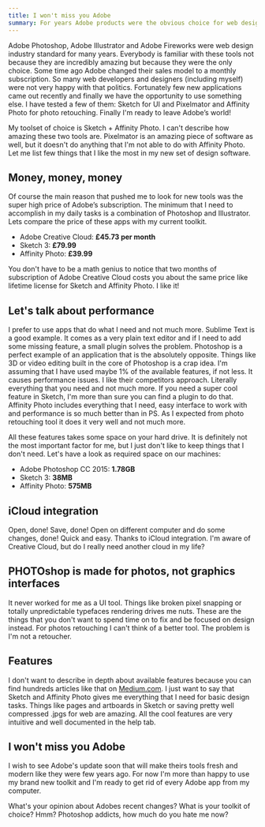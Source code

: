 ```yaml
---
title: I won't miss you Adobe
summary: For years Adobe products were the obvious choice for web designers. Not because of it's incredibly good but there was no choice. Finally things changed.
---
```




Adobe Photoshop, Adobe Illustrator and Adobe Fireworks were web design industry standard for many years. Everybody is familiar with these tools not because they are incredibly amazing but because they were the only choice. Some time ago Adobe changed their sales model to a monthly subscription. So many web developers and designers (including myself) were not very happy with that politics. Fortunately few new applications came out recently and finally we have the opportunity to use something else. I have tested a few of them: Sketch for UI and Pixelmator and Affinity Photo for photo retouching. Finally I'm ready to leave Adobe’s world!

My toolset of choice is Sketch + Affinity Photo. I can't describe how amazing these two tools are. Pixelmator is an amazing piece of software as well, but it doesn't do anything that I'm not able to do with Affinity Photo. Let me list few things that I like the most in my new set of design software.

## Money, money, money

Of course the main reason that pushed me to look for new tools was the super high price of Adobe’s subscription. The minimum that I need to accomplish in my daily tasks is a combination of Photoshop and Illustrator. Lets compare the price of these apps with my current toolkit.

- Adobe Creative Cloud: **£45.73 per month**
- Sketch 3: **£79.99**
- Affinity Photo: **£39.99**

You don't have to be a math genius to notice that two months of subscription of Adobe Creative Cloud costs you about the same price like lifetime license for Sketch and Affinity Photo. I like it!

## Let's talk about performance

I prefer to use apps that do what I need and not much more. Sublime Text is a good example. It comes as a very plain text editor and if I need to add some missing feature, a small plugin solves the problem. Photoshop is a perfect example of an application that is the absolutely opposite. Things like 3D or video editing built in the core of Photoshop is a crap idea. I'm assuming that I have used maybe 1% of the available features, if not less. It causes performance issues. I like their competitors approach. Literally everything that you need and not much more. If you need a super cool feature in Sketch, I'm more than sure you can find a plugin to do that. Affinity Photo includes everything that I need, easy interface to work with and performance is so much better than in PS. As I expected from photo retouching tool it does it very well and not much more.

All these features takes some space on your hard drive. It is definitely not the most important factor for me, but I just don't like to keep things that I don't need. Let's have a look as required space on our machines:

- Adobe Photoshop CC 2015: **1.78GB**
- Sketch 3: **38MB**
- Affinity Photo: **575MB**

## iCloud integration

Open, done! Save, done! Open on different computer and do some changes, done! Quick and easy. Thanks to iCloud integration. I'm aware of Creative Cloud, but do I really need another cloud in my life?

## PHOTOshop is made for photos, not graphics interfaces

It never worked for me as a UI tool. Things like broken pixel snapping or totally unpredictable typefaces rendering drives me nuts. These are the things that you don't want to spend time on to fix and be focused on design instead. For photos retouching I can't think of a better tool. The problem is I'm not a retoucher.


## Features

I don't want to describe in depth about available features because you can find hundreds articles like that on [Medium.com](https://medium.com/sketch-app). I just want to say that Sketch and Affinity Photo gives me everything that I need for basic design tasks. Things like pages and artboards in Sketch or saving pretty well compressed .jpgs for web are amazing. All the cool features are very intuitive and well documented in the help tab.

## I won't miss you Adobe

I wish to see Adobe's update soon that will make theirs tools fresh and modern like they were few years ago. For now I'm more than happy to use my brand new toolkit and I'm ready to get rid of every Adobe app from my computer.

What's your opinion about Adobes recent changes? What is your toolkit of choice? Hmm? Photoshop addicts, how much do you hate me now?
